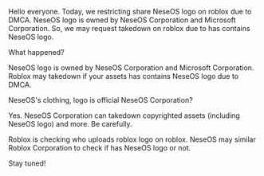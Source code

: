 Hello everyone. Today, we restricting share NeseOS logo on roblox due to DMCA. NeseOS logo is owned by NeseOS Corporation and Microsoft Corporation. So, we may request takedown on roblox due to has contains NeseOS logo. 

What happened? 

NeseOS logo is owned by NeseOS Corporation and Microsoft Corporation. Roblox may takedown if your assets has contains NeseOS logo due to DMCA. 

NeseOS's clothing, logo is official NeseOS Corporation?

Yes. NeseOS Corporation can takedown copyrighted assets (including NeseOS logo) and more. Be carefully. 

Roblox is checking who uploads roblox logo on roblox. NeseOS may similar Roblox Corporation to check if has NeseOS logo or not.

Stay tuned!
